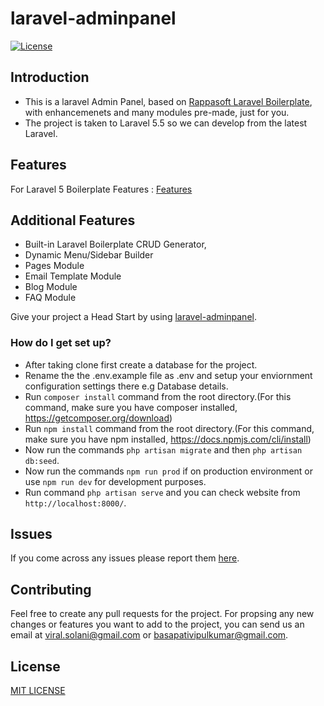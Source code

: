 # laravel-adminpanel
[![License](https://img.shields.io/badge/License-MIT-red.svg)](https://github.com/viralsolani/laravel-adminpanel/blob/master/LICENSE.txtl)


## Introduction
* This is a laravel Admin Panel, based on [Rappasoft Laravel Boilerplate](https://github.com/rappasoft/laravel-5-boilerplate), with enhancemenets and many modules pre-made, just for you.
* The project is taken to Laravel 5.5 so we can develop from the latest Laravel.

## Features
For Laravel 5 Boilerplate Features : [Features](https://github.com/rappasoft/laravel-5-boilerplate/wiki#features)

## Additional Features
* Built-in Laravel Boilerplate CRUD Generator,
* Dynamic Menu/Sidebar Builder
* Pages Module
* Email Template Module
* Blog Module
* FAQ Module

Give your project a Head Start by using [laravel-adminpanel](https://github.com/viralsolani/laravel-adminpanel).

### How do I get set up?

* After taking clone first create a database for the project.
* Rename the the .env.example file as .env and setup your enviornment configuration settings there e.g Database details.
* Run `composer install` command from the root directory.(For this command, make sure you have composer installed, https://getcomposer.org/download)
* Run `npm install` command from the root directory.(For this command, make sure you have npm installed, https://docs.npmjs.com/cli/install)
* Now run the commands `php artisan migrate` and then `php artisan db:seed`.
* Now run the commands `npm run prod` if on production environment or use `npm run dev` for development purposes.
* Run command `php artisan serve` and you can check website from `http://localhost:8000/`.

## Issues

If you come across any issues please report them [here](https://github.com/viralsolani/laravel-adminpanel/issues).

## Contributing
Feel free to create any pull requests for the project. For propsing any new changes or features you want to add to the project, you can send us an email at viral.solani@gmail.com or basapativipulkumar@gmail.com.

## License

[MIT LICENSE](https://github.com/viralsolani/laravel-adminpanel/blob/master/LICENSE.txt)